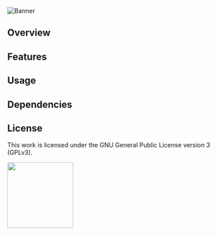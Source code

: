 ![Banner](https://s-christy.com/status-banner-service/web-frontend/banner-slim.svg)

## Overview

## Features

## Usage

## Dependencies

## License

This work is licensed under the GNU General Public License version 3 (GPLv3).

[<img src="https://s-christy.com/status-banner-service/GPLv3_Logo.svg" width="150" />](https://www.gnu.org/licenses/gpl-3.0.en.html)
